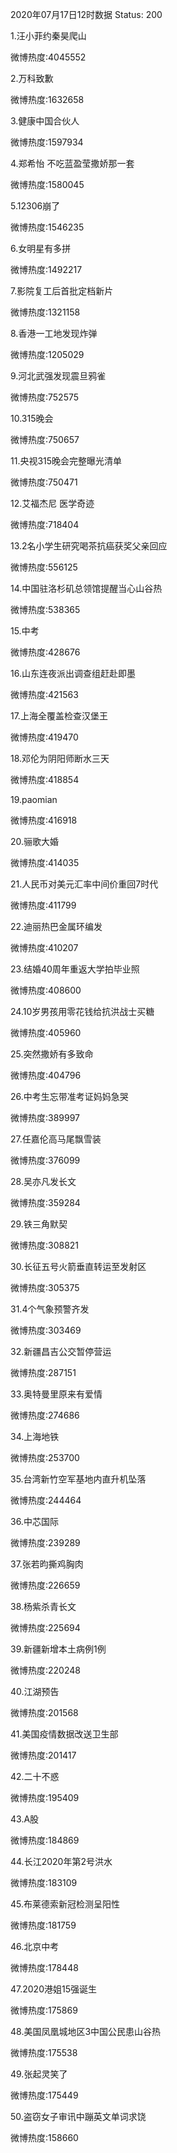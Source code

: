 2020年07月17日12时数据
Status: 200

1.汪小菲约秦昊爬山

微博热度:4045552

2.万科致歉

微博热度:1632658

3.健康中国合伙人

微博热度:1597934

4.郑希怡 不吃蓝盈莹撒娇那一套

微博热度:1580045

5.12306崩了

微博热度:1546235

6.女明星有多拼

微博热度:1492217

7.影院复工后首批定档新片

微博热度:1321158

8.香港一工地发现炸弹

微博热度:1205029

9.河北武强发现震旦鸦雀

微博热度:752575

10.315晚会

微博热度:750657

11.央视315晚会完整曝光清单

微博热度:750471

12.艾福杰尼 医学奇迹

微博热度:718404

13.2名小学生研究喝茶抗癌获奖父亲回应

微博热度:556125

14.中国驻洛杉矶总领馆提醒当心山谷热

微博热度:538365

15.中考

微博热度:428676

16.山东连夜派出调查组赶赴即墨

微博热度:421563

17.上海全覆盖检查汉堡王

微博热度:419470

18.邓伦为阴阳师断水三天

微博热度:418854

19.paomian

微博热度:416918

20.骊歌大婚

微博热度:414035

21.人民币对美元汇率中间价重回7时代

微博热度:411799

22.迪丽热巴金属环编发

微博热度:410207

23.结婚40周年重返大学拍毕业照

微博热度:408600

24.10岁男孩用零花钱给抗洪战士买糖

微博热度:405960

25.突然撒娇有多致命

微博热度:404796

26.中考生忘带准考证妈妈急哭

微博热度:389997

27.任嘉伦高马尾飘雪装

微博热度:376099

28.吴亦凡发长文

微博热度:359284

29.铁三角默契

微博热度:308821

30.长征五号火箭垂直转运至发射区

微博热度:305375

31.4个气象预警齐发

微博热度:303469

32.新疆昌吉公交暂停营运

微博热度:287151

33.奥特曼里原来有爱情

微博热度:274686

34.上海地铁

微博热度:253700

35.台湾新竹空军基地内直升机坠落

微博热度:244464

36.中芯国际

微博热度:239289

37.张若昀撕鸡胸肉

微博热度:226659

38.杨紫杀青长文

微博热度:225694

39.新疆新增本土病例1例

微博热度:220248

40.江湖预告

微博热度:201568

41.美国疫情数据改送卫生部

微博热度:201417

42.二十不惑

微博热度:195409

43.A股

微博热度:184869

44.长江2020年第2号洪水

微博热度:183109

45.布莱德索新冠检测呈阳性

微博热度:181759

46.北京中考

微博热度:178448

47.2020港姐15强诞生

微博热度:175869

48.美国凤凰城地区3中国公民患山谷热

微博热度:175538

49.张起灵笑了

微博热度:175449

50.盗窃女子审讯中蹦英文单词求饶

微博热度:158660

